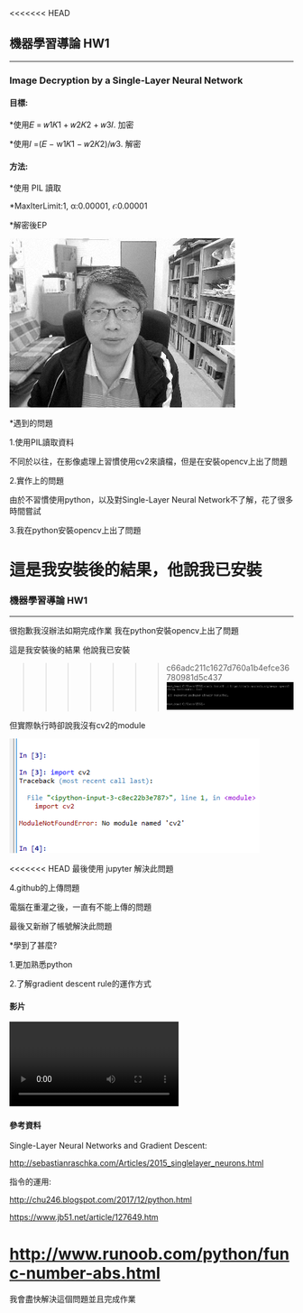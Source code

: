 <<<<<<< HEAD
## 機器學習導論 HW1 #
--------------------------
### Image Decryption by a Single-Layer Neural Network #
#### 目標: #
*使用𝐸 = 𝑤1𝐾1 + 𝑤2𝐾2 + 𝑤3𝐼. 加密

*使用𝐼 =(𝐸 − w1𝐾1 − 𝑤2𝐾2)/𝑤3. 解密

#### 方法: #
*使用 PIL 讀取

*MaxIterLimit:1, α:0.00001, 𝜖:0.00001

*解密後EP

![image](https://github.com/gumball0629/ML2018_410321156/blob/master/output/output.png)

*遇到的問題

1.使用PIL讀取資料

不同於以往，在影像處理上習慣使用cv2來讀檔，但是在安裝opencv上出了問題

2.實作上的問題

由於不習慣使用python，以及對Single-Layer Neural Network不了解，花了很多時間嘗試

3.我在python安裝opencv上出了問題

這是我安裝後的結果，他說我已安裝
=======
### 機器學習導論 HW1 #

--------------------------

很抱歉我沒辦法如期完成作業
我在python安裝opencv上出了問題

這是我安裝後的結果
他說我已安裝
>>>>>>> c66adc211c1627d760a1b4efce36780981d5c437
![image](https://github.com/doris112106/ML2018_410321156/blob/master/1.PNG)

但實際執行時卻說我沒有cv2的module

![image](https://github.com/doris112106/ML2018_410321156/blob/master/2.PNG)

<<<<<<< HEAD
最後使用 jupyter 解決此問題

4.github的上傳問題

電腦在重灌之後，一直有不能上傳的問題

最後又新辦了帳號解決此問題

*學到了甚麼?

1.更加熟悉python

2.了解gradient descent rule的運作方式

#### 影片 #

![image](https://github.com/doris112106/ML2018_410321156/blob/master/demo.mp4)


#### 參考資料 #

Single-Layer Neural Networks and Gradient Descent:

http://sebastianraschka.com/Articles/2015_singlelayer_neurons.html

指令的運用:

http://chu246.blogspot.com/2017/12/python.html

https://www.jb51.net/article/127649.htm

http://www.runoob.com/python/func-number-abs.html
=======
我會盡快解決這個問題並且完成作業

